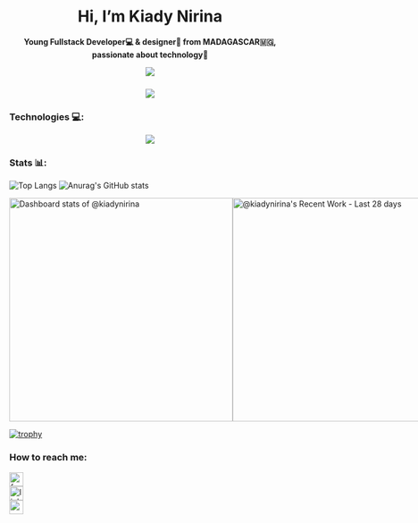<div align="center">
  <h1>Hi, I’m Kiady Nirina</h1>
  <p><b>Young Fullstack Developer💻 & designer🎨 from MADAGASCAR🇲🇬, passionate about technology🪩</b></p>
</div>

<div align="center">
  <img src="https://profile-counter.glitch.me/kiadynirina/count.svg?"  />
</div>

###

<div align="center">
  <img src="https://media.giphy.com/media/RbDKaczqWovIugyJmW/giphy.gif?cid=790b7611a8zuhxjk1ran8v1zmyzl374xy0f6b9p9yqvr64a5&ep=v1_gifs_search&rid=giphy.gif&ct=g" />
</div>

### Technologies 💻:
<p align="center">
  <a href="https://skillicons.dev">
    <img src="https://skillicons.dev/icons?i=html,css,bootstrap,tailwind,js,svelte,vue,php,laravel,python,django,sqlite,mysql,postgresql,git,postman,docker,photoshop,figma" />
  </a>
</p>

### Stats 📊:
![Top Langs](https://github-readme-stats.vercel.app/api/top-langs/?username=KiadyNirina&layout=compact&theme=radical)
![Anurag's GitHub stats](https://github-readme-stats.vercel.app/api?username=KiadyNirina&show_icons=true&theme=radical)

<div style="display: flex; flex-direction: row;">
  <a href="https://next.ossinsight.io/widgets/official/compose-user-dashboard-stats?user_id=162699528" target="_blank" style="display: block;" >
    <picture>
      <source media="(prefers-color-scheme: dark)" srcset="https://next.ossinsight.io/widgets/official/compose-user-dashboard-stats/thumbnail.png?user_id=162699528&image_size=auto&color_scheme=dark" width="400" height="auto">
      <img alt="Dashboard stats of @kiadynirina" src="https://next.ossinsight.io/widgets/official/compose-user-dashboard-stats/thumbnail.png?user_id=162699528&image_size=auto&color_scheme=light" width="400" height="auto">
    </picture>
  </a>
  <a href="https://next.ossinsight.io/widgets/official/compose-currently-working-on?user_id=162699528&activity_type=all" target="_blank" style="display: block">
    <picture>
      <source media="(prefers-color-scheme: dark)" srcset="https://next.ossinsight.io/widgets/official/compose-currently-working-on/thumbnail.png?user_id=162699528&activity_type=all&image_size=auto&color_scheme=dark" width="400" height="auto">
      <img alt="@kiadynirina's Recent Work - Last 28 days" src="https://next.ossinsight.io/widgets/official/compose-currently-working-on/thumbnail.png?user_id=162699528&activity_type=all&image_size=auto&color_scheme=light" width="400" height="auto">
    </picture>
  </a>    
</div>

[![trophy](https://github-profile-trophy.vercel.app/?username=KiadyNirina&margin-h=15&margin-w=15)](https://github.com/KiadyNirina)

### How to reach me:
  <div>
    <a href="https://www.facebook.com/kiady.rambeloson/?locale=fr_FR" target="_blank">
      <img src="https://img.shields.io/static/v1?message=Kiady%20Rambeloson&logo=facebook&label=FACEBOOK&color=blue&logoColor=white&labelColor=&style=for-the-badge" height="25" alt="facebook logo"  /><br>
    </a>
    <a href="https://www.linkedin.com/in/kiady-ram-5216592a9/" target="_blank">
      <img src="https://img.shields.io/static/v1?message=Kiady%20Ram&logo=linkedin&label=LINKEDIN&color=blue&logoColor=white&labelColor=&style=for-the-badge" height="25" alt="linkedin logo"  />
    </a><br>
    <a href="mailto:kiady142ram@gmail.com" target="_blank">
      <img src="https://img.shields.io/static/v1?message=kiady142ram@gmail.com&logo=gmail&label=EMAIL&color=D14836&logoColor=white&labelColor=&style=for-the-badge" height="25" alt="gmail logo"  />
    </a><br>
  </div>


<!---
KiadyNirina/KiadyNirina is a ✨ special ✨ repository because its `README.md` (this file) appears on your GitHub profile.
You can click the Preview link to take a look at your changes.
--->
